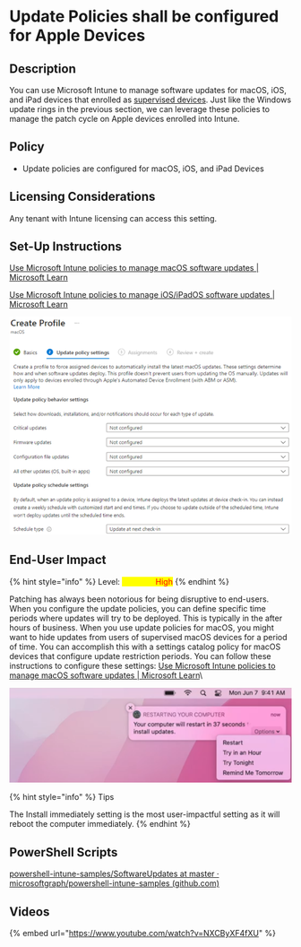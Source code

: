 # Update Policies shall be configured for Apple Devices

## Description

You can use Microsoft Intune to manage software updates for macOS, iOS, and iPad devices that enrolled as [supervised devices](https://learn.microsoft.com/en-us/mem/intune/enrollment/macos-enroll#user-approved-enrollment). Just like the Windows update rings in the previous section, we can leverage these policies to manage the patch cycle on Apple devices enrolled into Intune.

## Policy

* Update policies are configured for macOS, iOS, and iPad Devices

## Licensing Considerations

Any tenant with Intune licensing can access this setting.

## Set-Up Instructions

[Use Microsoft Intune policies to manage macOS software updates | Microsoft Learn](https://learn.microsoft.com/en-us/mem/intune/protect/software-updates-macos#configure-the-policy)

[Use Microsoft Intune policies to manage iOS/iPadOS software updates | Microsoft Learn](https://learn.microsoft.com/en-us/mem/intune/protect/software-updates-ios#configure-the-policy)

![](../../.gitbook/assets/pic18.png)

## End-User Impact

{% hint style="info" %}
Level: <mark style="color:yellow;">Medium-</mark><mark style="color:red;">High</mark>
{% endhint %}

Patching has always been notorious for being disruptive to end-users. When you configure the update policies, you can define specific time periods where updates will try to be deployed. This is typically in the after hours of business. When you use update policies for macOS, you might want to hide updates from users of supervised macOS devices for a period of time. You can accomplish this with a settings catalog policy for macOS devices that configure update restriction periods. You can follow these instructions to configure these settings: [Use Microsoft Intune policies to manage macOS software updates | Microsoft Learn](https://learn.microsoft.com/en-us/mem/intune/protect/software-updates-macos#delay-visibility-of-updates)\


![](../../.gitbook/assets/pic19.png)

{% hint style="info" %}
Tips

The Install immediately setting is the most user-impactful setting as it will reboot the computer immediately.
{% endhint %}

## PowerShell Scripts

[powershell-intune-samples/SoftwareUpdates at master · microsoftgraph/powershell-intune-samples (github.com)](https://github.com/microsoftgraph/powershell-intune-samples/tree/master/SoftwareUpdates)

## Videos&#x20;

{% embed url="https://www.youtube.com/watch?v=NXCByXF4fXU" %}
